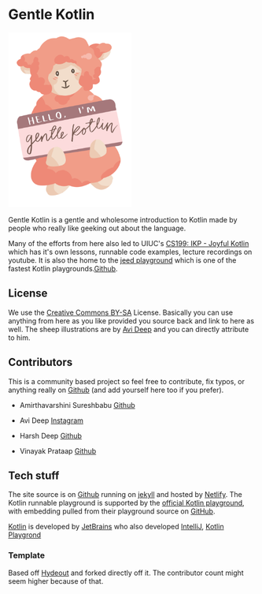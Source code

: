 # Gentle Kotlin

<img src="/assets/img/about.png" width="250">

Gentle Kotlin is a gentle and wholesome introduction to Kotlin made by people who really like geeking out about the language.

Many of the efforts from here also led to UIUC's [CS199: IKP - Joyful Kotlin](https://kotlin.cs.illinois.edu) which has it's own lessons, runnable code examples, lecture recordings on youtube. It is also the home to the [jeed playground](https://kotlin.cs.illinois.edu/play/) which is one of the fastest Kotlin playgrounds.[Github](https://github.com/cs125-illinois/jeed).

## License 

We use the [Creative Commons BY-SA](https://github.com/harsh183/gentle_kotlin/blob/master/LICENSE.md) License. Basically you can use anything from here as you like provided you source back and link to here as well. The sheep illustrations are by [Avi Deep](https://www.instagram.com/astha.illust/) and you can directly attribute to him. 

## Contributors

This is a community based project so feel free to contribute, fix typos, or anything really on [Github](https://github.com/harsh183/gentle_kotlin) (and add yourself here too if you prefer). 

* Amirthavarshini Sureshbabu [Github](https://github.com/sureshbabua8) 

* Avi Deep [Instagram](https://www.instagram.com/astha.illust/)

* Harsh Deep [Github](https://github.com/harsh183/)

* Vinayak Prataap [Github](https://github.com/p-vinayak)

## Tech stuff

The site source is on [Github](https://github.com/harsh183/gentle_kotlin) running on [jekyll](https://jekyllrb.com/) and hosted by [Netlify](https://www.netlify.com/). The Kotlin runnable playground is supported by the [official Kotlin playground](https://play.kotlinlang.org/), with embedding pulled from their playground source on [GitHub](https://github.com/JetBrains/kotlin-playground).

[Kotlin](https://kotlinlang.org/) is developed by [JetBrains](https://www.jetbrains.com/) who also developed [IntelliJ](https://www.jetbrains.com/idea/), [Kotlin Playgrond](https://play.kotlinlang.org)

### Template

Based off [Hydeout](http://jekyllthemes.org/themes/hydeout/) and forked directly off it. The contributor count might seem higher because of that. 

